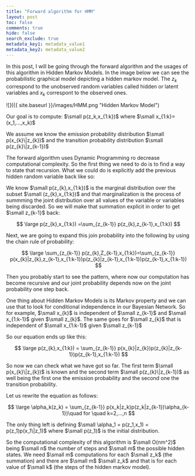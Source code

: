 ```yaml
---
title: "Forward algorithm for HMM"
layout: post
toc: false
comments: true
hide: false
search_exclude: true
metadata_key1: metadata_value1
metadata_key2: metadata_value2
---
```



In this post, I will be going through the forward algorithm and the usages of this algorithm in Hidden Markov Models.
In the image below we can see the probabilistic graphical model depicting a hidden markov model. The $z_k$ correspond to the unobserved random variables called hidden or latent variables and $x_k$ correspont to the observed ones.

![]({{ site.baseurl }}/images/HMM.png "Hidden Markov Model")


Our goal is to compute: $\small p(z_k,x_{1:k})$ where $\small x_{1:k}=(x_1,...,x_k)$

We assume we know the emission probability distribution $\small p(x_{k}\|z_{k})$ and the transition probability distribution $\small p(z_{k}\|z_{k-1})$

The forward algorithm uses Dynamic Programming ro decrease computational complexity. So the first thing we need to do is to find a way to state that recursion. What we could do is explicitly add the previous hidden random variable back like so:

We know $\small p(z_{k},x_{1:k})$ is the marginal distribution over the subset $\small (z_{k},x_{1:k})$ and that marginalization is the process of summming the joint distribution over all values of the variable or variables being discarded. So we will make that summation explicit in order to get $\small z_{k-1}$ back:

$$
\large p(z_{k},x_{1:k}) =\sum_{z_{k-1}} p(z_{k},z_{k-1},x_{1:k})
$$

Next, we are going to expand this join probability into the following by using the chain rule of probability:

$$
\large \sum_{z_{k-1}} p(z_{k},Z_{k-1},x_{1:k})=\sum_{z_{k-1}} p(x_{k}|z_{k},z_{k-1},x_{1:k-1})p(z_{k}|z_{k-1},x_{1:k-1})p(z_{k-1},x_{1:k-1})
$$

Then you probably start to see the pattern, where now our computation has become recursive and our joint probability depends now on the joint probability one step back.

One thing about Hidden Markov Models is its Markov property and we can use that to look for conditional independence in our Bayesian Network. So for example, $\small x_{k}$ is independent of $\small z_{k-1}$ and $\small x_{1:k-1}$ given $\small z_{k}$. The same goes for $\small z_{k}$ that is independent of $\small x_{1:k-1}$ given $\small z_{k-1}$ 

So our equation ends up like this:

$$
\large p(z_{k},x_{1:k}) = \sum_{z_{k-1}} p(x_{k}|z_{k})p(z_{k}|z_{k-1})p(z_{k-1},x_{1:k-1})
$$

So now we can check what we have got so far. The first term $\small p(x_{k}\|z_{k})$ is known and the second term $\small p(z_{k}\|z_{k-1})$ as well being the first one the emission probability and the second one the transition probability.

Let us rewrite the equation as follows:

$$
\large \alpha_k(z_k) = \sum_{z_{k-1}} p(x_k|z_k)p(z_k|z_{k-1})\alpha_{k-1})\quad for \quad k=2,...,n
$$


The only thing left is defining $\small \alpha_1 = p(z_1,x_1) = p(z_1)p(x_1\|z_1)$
where $\small p(z_1)$ is the initial distribution.

So the computational complexity of this algorithm is $\small O(nm^2)$ being $\small n$ the number of steps and $\small m$ the possible hidden states. We need $\small m$ computations for each $\small z_k$ (the summation) and there are $\small m$ $\small z_k$ and that is for each value of $\small k$ (the steps of the hidden markov model).














